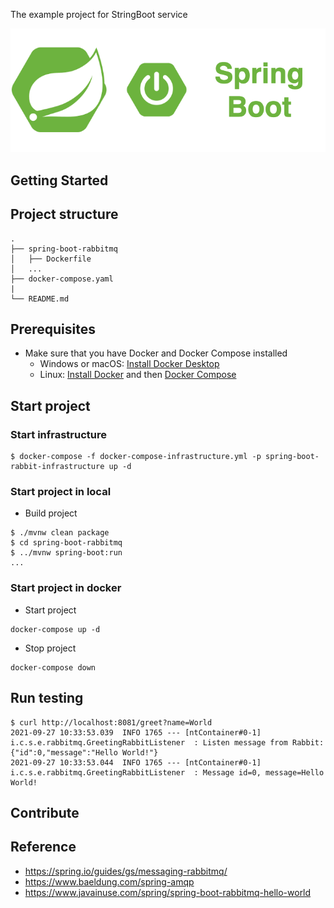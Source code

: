 The example project for StringBoot service

<div align="center">
    <img src="./assets/images/spring_boot_icon.png"/>
</div>

## Getting Started

## Project structure
```
.
├── spring-boot-rabbitmq
│   ├── Dockerfile
│   ...
├── docker-compose.yaml
|
└── README.md
```

## Prerequisites
- Make sure that you have Docker and Docker Compose installed
  - Windows or macOS:
    [Install Docker Desktop](https://www.docker.com/get-started)
  - Linux: [Install Docker](https://www.docker.com/get-started) and then
    [Docker Compose](https://github.com/docker/compose)

## Start project
### Start infrastructure

```shell script
$ docker-compose -f docker-compose-infrastructure.yml -p spring-boot-rabbit-infrastructure up -d
```

### Start project in local

- Build project
```shell script
$ ./mvnw clean package
$ cd spring-boot-rabbitmq
$ ../mvnw spring-boot:run
...
```

### Start project in docker 

- Start project
```shell script
docker-compose up -d
```

- Stop project
```shell script
docker-compose down
```

## Run testing

```shell script
$ curl http://localhost:8081/greet?name=World
2021-09-27 10:33:53.039  INFO 1765 --- [ntContainer#0-1] i.c.s.e.rabbitmq.GreetingRabbitListener  : Listen message from Rabbit: {"id":0,"message":"Hello World!"}
2021-09-27 10:33:53.044  INFO 1765 --- [ntContainer#0-1] i.c.s.e.rabbitmq.GreetingRabbitListener  : Message id=0, message=Hello World!
```

## Contribute

## Reference

- https://spring.io/guides/gs/messaging-rabbitmq/
- https://www.baeldung.com/spring-amqp
- https://www.javainuse.com/spring/spring-boot-rabbitmq-hello-world